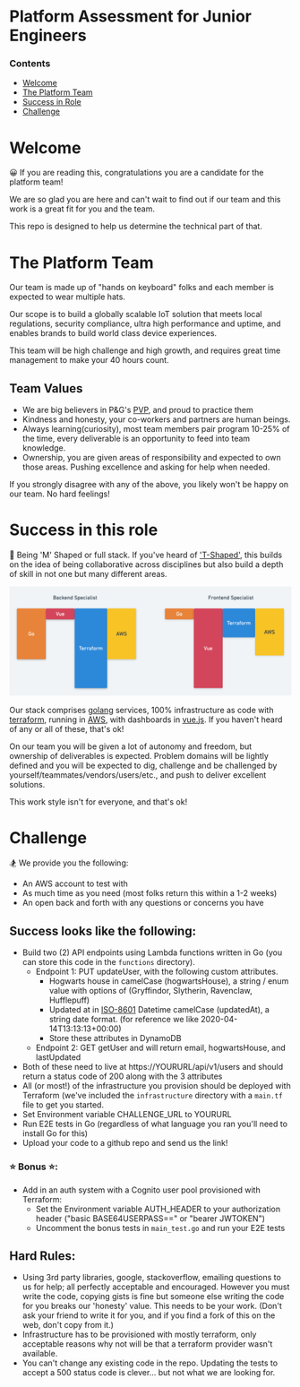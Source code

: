 # Platform Assessment for Junior Engineers

### Contents
- [Welcome](#welcome)
- [The Platform Team](#the-platform-team)
- [Success in Role](#success-in-this-role)
- [Challenge](#challenge)


# Welcome 
😀
If you are reading this, congratulations you are a candidate for the platform team!

We are so glad you are here and can't wait to find out if our team and this work is a great fit for you and the team.

This repo is designed to help us determine the technical part of that.

# The Platform Team
Our team is made up of "hands on keyboard" folks and each member is expected to wear multiple hats.

Our scope is to build a globally scalable IoT solution that meets local regulations, security compliance,
ultra high performance and uptime, and enables brands to build world class device experiences.

This team will be high challenge and high growth, and requires great time management to make your 40 hours count.

## Team Values
- We are big believers in P&G's [PVP](https://us.pg.com/policies-and-practices/purpose-values-and-principles/), and proud to practice them
- Kindness and honesty, your co-workers and partners are human beings.
- Always learning(curiosity), most team members pair program 10-25% of the time, 
 every deliverable is an opportunity to feed into team knowledge.
 - Ownership, you are given areas of responsibility and expected to own those areas. Pushing excellence and asking for help when needed.
 
If you strongly disagree with any of the above, you likely won't be happy on our team. No hard feelings!

# Success in this role
🚀
Being 'M' Shaped or full stack.  If you've heard of ['T-Shaped'](https://chiefexecutive.net/ideo-ceo-tim-brown-t-shaped-stars-the-backbone-of-ideoaes-collaborative-culture__trashed/), this builds on the idea of being collaborative across disciplines but also build a depth of skill in not one but many different areas.

![m shaped](images/m_shaped.png "M shaped diagram")

Our stack comprises [golang](https://golang.org/) services, 100% infrastructure as code with [terraform](https://www.terraform.io/docs/providers/aws/index.html), running in [AWS](https://aws.amazon.com), with dashboards in [vue.js](https://vuejs.org/). If you haven't heard of any or all of these, that's ok!

On our team you will be given a lot of autonomy and freedom, but ownership of deliverables is expected.
Problem domains will be lightly defined and you will be expected to dig, challenge and be challenged by yourself/teammates/vendors/users/etc., and push to deliver excellent solutions.

This work style isn't for everyone, and that's ok!

 # Challenge
 🏂
 We provide you the following:
 - An AWS account to test with
 - As much time as you need (most folks return this within a 1-2 weeks)
 - An open back and forth with any questions or concerns you have
 
 ## Success looks like the following:
 - Build two (2) API endpoints using Lambda functions written in Go (you can store this code in the `functions` directory).
    - Endpoint 1: PUT updateUser, with the following custom attributes.
        - Hogwarts house in camelCase (hogwartsHouse), a string / enum value with options of (Gryffindor, Slytherin, Ravenclaw, Hufflepuff)
        - Updated at in [ISO-8601](https://en.wikipedia.org/wiki/ISO_8601) Datetime camelCase (updatedAt), a string date format. (for reference we like 2020-04-14T13:13:13+00:00)
        - Store these attributes in DynamoDB
   - Endpoint 2: GET getUser and will return email, hogwartsHouse, and lastUpdated
- Both of these need to live at https://YOURURL/api/v1/users and should return a status code of 200 along with the 3 attributes
- All (or most!) of the infrastructure you provision should be deployed with Terraform (we've included the `infrastructure` directory with a `main.tf` file to get you started. 
- Set Environment variable CHALLENGE_URL to YOURURL
- Run E2E tests in Go (regardless of what language you ran you'll need to install Go for this)
- Upload your code to a github repo and send us the link!

### ⭐️ Bonus ⭐️:
 - Add in an auth system with a Cognito user pool provisioned with Terraform:
    - Set the Environment variable AUTH_HEADER to your authorization header ("basic BASE64USERPASS==" or "bearer JWTOKEN")
    - Uncomment the bonus tests in `main_test.go` and run your E2E tests
 
## Hard Rules:
- Using 3rd party libraries, google, stackoverflow, emailing questions to us for help; all perfectly acceptable and encouraged.
However you must write the code, copying gists is fine but someone else writing the code for you breaks our 'honesty' value. This needs to be your work. (Don't ask your friend to write it for you, and if you find a fork of this on the web, don't copy from it.)
- Infrastructure has to be provisioned with mostly terraform, only acceptable reasons why not will be that a terraform provider wasn't available.
- You can't change any existing code in the repo. Updating the tests to accept a 500 status code is clever... but not what we are looking for.
   